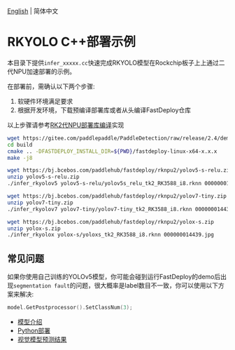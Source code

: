 [English](README.md) | 简体中文
# RKYOLO C++部署示例

本目录下提供`infer_xxxxx.cc`快速完成RKYOLO模型在Rockchip板子上上通过二代NPU加速部署的示例。

在部署前，需确认以下两个步骤:

1. 软硬件环境满足要求
2. 根据开发环境，下载预编译部署库或者从头编译FastDeploy仓库

以上步骤请参考[RK2代NPU部署库编译](../../../../../docs/cn/build_and_install/rknpu2.md)实现

```bash
wget https://gitee.com/paddlepaddle/PaddleDetection/raw/release/2.4/demo/000000014439.jpg
cd build
cmake .. -DFASTDEPLOY_INSTALL_DIR=${PWD}/fastdeploy-linux-x64-x.x.x
make -j8

wget https://bj.bcebos.com/paddlehub/fastdeploy/rknpu2/yolov5-s-relu.zip
unzip yolov5-s-relu.zip
./infer_rkyolov5 yolov5-s-relu/yolov5s_relu_tk2_RK3588_i8.rknn 000000014439.jpg

wget https://bj.bcebos.com/paddlehub/fastdeploy/rknpu2/yolov7-tiny.zip
unzip yolov7-tiny.zip
./infer_rkyolov7 yolov7-tiny/yolov7-tiny_tk2_RK3588_i8.rknn 000000014439.jpg

wget https://bj.bcebos.com/paddlehub/fastdeploy/rknpu2/yolox-s.zip
unzip yolox-s.zip
./infer_rkyolox yolox-s/yoloxs_tk2_RK3588_i8.rknn 000000014439.jpg
```

## 常见问题

如果你使用自己训练的YOLOv5模型，你可能会碰到运行FastDeploy的demo后出现`segmentation fault`的问题，很大概率是label数目不一致，你可以使用以下方案来解决:

```c++
model.GetPostprocessor().SetClassNum(3);
```

- [模型介绍](../../)
- [Python部署](../python)
- [视觉模型预测结果](../../../../../docs/api/vision_results/)
